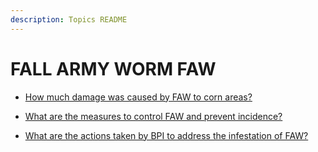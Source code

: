 ```yaml
---
description: Topics README
---
```


# FALL ARMY WORM FAW


 - [How much damage was caused by FAW to corn areas?](/key-issues-in-agriculture/fall-army-worm-faw/how-much-damage-was-caused-by-faw-to-corn-areas.html)
    
 - [What are the measures to control FAW and prevent incidence?](/key-issues-in-agriculture/fall-army-worm-faw/what-are-the-measures-to-control-faw-and-prevent-incidence.html)
    
 - [What are the actions taken by BPI to address the infestation of FAW?](/key-issues-in-agriculture/fall-army-worm-faw/what-are-the-actions-taken-by-bpi-to-address-the-infestation-of-faw.html)
    
